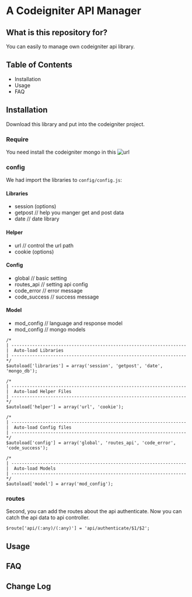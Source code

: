 # A Codeigniter API Manager #

## What is this repository for? ##

You can easily to manage own codeigniter api library.

## Table of Contents ##

* Installation
* Usage
* FAQ

## Installation ##
Download this library and put into the codeigniter project.

### Require ###
You need install the codeigniter mongo in this ![url](https://github.com/intekhabrizvi/Codeigniter-mongo-library)

### config ###
We had import the libraries to ``config/config.js``:

#### Libraries ####
* session (options)
* getpost // help you manger get and post data
* date // date library

#### Helper ####
* url // control the url path
* cookie (options)

#### Config ####
* global // basic setting
* routes_api // setting api config
* code_error // error message
* code_success // success message

#### Model ####
* mod_config // language and response model
* mod_config // mongo models

```
/*
| -------------------------------------------------------------------
|  Auto-load Libraries
| -------------------------------------------------------------------
*/
$autoload['libraries'] = array('session', 'getpost', 'date', 'mongo_db');

/*
| -------------------------------------------------------------------
|  Auto-load Helper Files
| -------------------------------------------------------------------
*/
$autoload['helper'] = array('url', 'cookie');

/*
| -------------------------------------------------------------------
|  Auto-load Config files
| -------------------------------------------------------------------
*/
$autoload['config'] = array('global', 'routes_api', 'code_error', 'code_success');

/*
| -------------------------------------------------------------------
|  Auto-load Models
| -------------------------------------------------------------------
*/
$autoload['model'] = array('mod_config');

```

### routes ###
Second, you can add the routes about the api authenticate.
Now you can catch the api data to api controller.

```
$route['api/(:any)/(:any)'] = 'api/authenticate/$1/$2';
```

## Usage ##


## FAQ ##

## Change Log ##